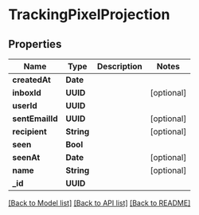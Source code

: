 # TrackingPixelProjection

## Properties
Name | Type | Description | Notes
------------ | ------------- | ------------- | -------------
**createdAt** | **Date** |  | 
**inboxId** | **UUID** |  | [optional] 
**userId** | **UUID** |  | 
**sentEmailId** | **UUID** |  | [optional] 
**recipient** | **String** |  | [optional] 
**seen** | **Bool** |  | 
**seenAt** | **Date** |  | [optional] 
**name** | **String** |  | [optional] 
**_id** | **UUID** |  | 

[[Back to Model list]](../README#documentation-for-models) [[Back to API list]](../README#documentation-for-api-endpoints) [[Back to README]](../README)


